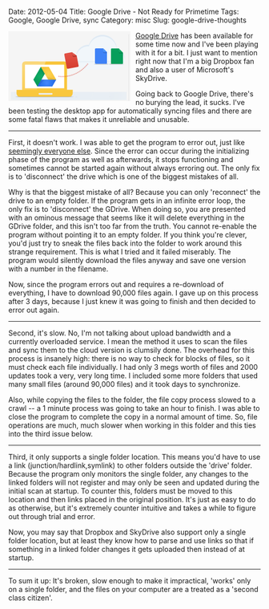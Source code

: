 Date: 2012-05-04
Title: Google Drive - Not Ready for Primetime
Tags: Google, Google Drive, sync
Category: misc
Slug: google-drive-thoughts

<img style="float:left; padding-right:10px" src="/images/imported-old/google-drive.PNG" />

[Google Drive](https://drive.google.com) has been available for some time now and I've been playing with it for a bit. I just want to mention right now that I'm a big Dropbox fan and also a user of Microsoft's SkyDrive.

Going back to Google Drive, there's no burying the lead, it sucks. I've been testing the desktop app for automatically syncing files and there are some fatal flaws that makes it unreliable and unusable.

***

First, it doesn't work. I was able to get the program to error out, just like [seemingly everyone else](http://productforums.google.com/forum/#!topic/drive/8DNEH3U6vbE). Since the error can occur during the initializing phase of the program as well as afterwards, it stops functioning and sometimes cannot be started again without always erroring out. The only fix is to 'disconnect' the drive which is one of the biggest mistakes of all.

Why is that the biggest mistake of all? Because you can only 'reconnect' the drive to an empty folder. If the program gets in an infinite error loop, the only fix is to 'disconnect' the GDrive. When doing so, you are presented with an ominous message that seems like it will delete everything in the GDrive folder, and this isn't too far from the truth. You cannot re-enable the program without pointing it to an empty folder. If you think you're clever, you'd just try to sneak the files back into the folder to work around this strange requirement. This is what I tried and it failed miserably. The program would silently download the files anyway and save one version with a number in the filename.

Now, since the program errors out and requires a re-download of everything, I have to download 90,000 files again. I gave up on this process after 3 days, because I just knew it was going to finish and then decided to error out again.

***

Second, it's slow. No, I'm not talking about upload bandwidth and a currently overloaded service. I mean the method it uses to scan the files and sync them to the cloud version is clumsily done. The overhead for this process is insanely high: there is no way to check for blocks of files, so it must check each file individually. I had only 3 megs worth of files and 2000 updates took a very, very long time. I included some more folders that used many small files (around 90,000 files) and it took days to synchronize.

Also, while copying the files to the folder, the file copy process slowed to a crawl -- a 1 minute process was going to take an hour to finish. I was able to close the program to complete the copy in a normal amount of time. So, file operations are much, much slower when working in this folder and this ties into the third issue below.

***

Third, it only supports a single folder location. This means you'd have to use a link (junction/hardlink,symlink) to other folders outside the 'drive' folder. Because the program only monitors the single folder, any changes to the linked folders will not register and may only be seen and updated during the initial scan at startup. To counter this, folders must be moved to this location and then links placed in the original position. It's just as easy to do as otherwise, but it's extremely counter intuitive and takes a while to figure out through trial and error.

Now, you may say that Dropbox and SkyDrive also support only a single folder location, but at least they know how to parse and use links so that if something in a linked folder changes it gets uploaded then instead of at startup.

***

To sum it up: It's broken, slow enough to make it impractical, 'works' only on a single folder, and the files on your computer are a treated as a 'second class citizen'.
